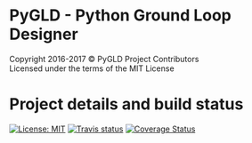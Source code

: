 # PyGLD - Python Ground Loop Designer

Copyright 2016-2017 © PyGLD Project Contributors<br>
Licensed under the terms of the MIT License

# Project details and build status

[![License: MIT](https://img.shields.io/badge/License-MIT-yellow.svg)](https://opensource.org/licenses/MIT)
[![Travis status](https://travis-ci.org/jnsebgosselin/pygld.svg?branch=master)](https://travis-ci.org/jnsebgosselin/pygld)
[![Coverage Status](https://coveralls.io/repos/github/jnsebgosselin/pygld/badge.svg?branch=master)](https://coveralls.io/github/jnsebgosselin/pygld?branch=master)
